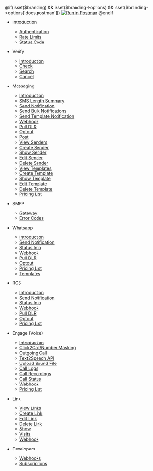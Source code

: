 @if(isset($branding) && isset($branding->options) && isset($branding->options['docs.postman']))
[![Run in Postman](https://run.pstmn.io/button.svg)](https://app.getpostman.com/run-collection/{collection})
@endif

- Introduction

  - [Authentication](/docs/{version})
  - [Rate Limits](/docs/{version}#content-rate-limits)
  - [Status Code](/docs/{version}#content-http-status-codes)

<!--
- Account

  - [Check Account Balance](/docs/{version}/account/balance)
  - [Adding Credits](/docs/{version}/account/add-credits)
-->

- Verify

  - [Introduction](/docs/{version}/verify)
  - [Check](/docs/{version}/verify/check)
  - [Search](/docs/{version}/verify/search)
  - [Cancel](/docs/{version}/verify/cancel)

- Messaging

  - [Introduction](/docs/{version}/sms)
  - [SMS Length Summary](/docs/{version}/sms/length-summary)
  - [Send Notification](/docs/{version}/sms/send)
  - [Send Bulk Notifications](/docs/{version}/sms/json)
  - [Send Template Notification](/docs/{version}/sms/template)
  - [Webhook](/docs/{version}/sms/webhook)
  - [Pull DLR](/docs/{version}/sms/pull-dlr)
  - [Optout](/docs/{version}/sms/optout)
  - [Post](/docs/{version}/sms/post)
  - [View Senders](/docs/{version}/sms/senders)
  - [Create Sender](/docs/{version}/sms/senders/create)
  - [Show Sender](/docs/{version}/sms/senders/show)
  - [Edit Sender](/docs/{version}/sms/senders/edit)
  - [Delete Sender](/docs/{version}/sms/senders/delete)
  - [View Templates](/docs/{version}/sms/templates)
  - [Create Template](/docs/{version}/sms/templates/create)
  - [Show Template](/docs/{version}/sms/templates/show)
  - [Edit Template](/docs/{version}/sms/templates/edit)
  - [Delete Template](/docs/{version}/sms/templates/delete)
  - [Pricing List](/docs/{version}/sms/pricing)
  <!-- [Service Usage](/docs/{version}/sms/usage) -->

- SMPP

  - [Gateway](/docs/{version}/sms/smpp)
  - [Error Codes](/docs/{version}/sms/smpp#content-delivery-reports)

- Whatsapp

  - [Introduction](/docs/{version}/whatsapp)
  - [Send Notification](/docs/{version}/whatsapp/send-message)
  - [Status Info](/docs/{version}/whatsapp/status)
  - [Webhook](/docs/{version}/whatsapp/webhooks)
  - [Pull DLR](/docs/{version}/whatsapp/pull-status)
  - [Optout](/docs/{version}/whatsapp/optout)
  - [Pricing List](/docs/{version}/whatsapp/pricing)
  - [Templates](/docs/{version}/whatsapp/templates)

<!--
- MIP

  - [Introduction](/docs/{version}/mip)
  - [Send Notification](/docs/{version}/mip/send-message)
  - [Status Info](/docs/{version}/mip/status)
  - [Webhook](/docs/{version}/mip/webhooks)
  - [Pull DLR](/docs/{version}/mip/pull-status)
-->

- RCS

  - [Introduction](/docs/{version}/rcs)
  - [Send Notification](/docs/{version}/rcs/send-message)
  - [Status Info](/docs/{version}/rcs/status)
  - [Webhook](/docs/{version}/rcs/webhooks)
  - [Pull DLR](/docs/{version}/rcs/pull-status)
  - [Optout](/docs/{version}/rcs/optout)
  - [Pricing List](/docs/{version}/rcs/pricing)

- Engage (Voice)

  - [Introduction](/docs/{version}/voice)
  - [Click2Call/Number Masking](/docs/{version}/voice/c2c)
  - [Outgoing Call](/docs/{version}/reach/call)
  - [Text2Speech API](/docs/{version}/reach/tts)
  - [Upload Sound File](/docs/{version}/reach)
  - [Call Logs](/docs/{version}/voice/logs)
  - [Call Recordings](/docs/{version}/voice/logs#content-recordings-report)
  - [Call Status](/docs/{version}/reach/status)
  - [Webhook](/docs/{version}/reach/webhook)
  - [Pricing List](/docs/{version}/voice/pricing)

- Link

  - [View Links](/docs/{version}/link)
  - [Create Link](/docs/{version}/link/create)
  - [Edit Link](/docs/{version}/link/edit)
  - [Delete Link](/docs/{version}/link/delete)
  - [Show](/docs/{version}/link/show)
  - [Visits](/docs/{version}/link/visits)
  - [Webhook](/docs/{version}/link/webhook)

<!--
- Number Lookup

  - [Verify](/docs/{version}/lookup/verify)
    -->

- Developers

  - [Webhooks](/docs/{version}/webhook)
  - [Subscriptions](/docs/{version}/subscriptions)
